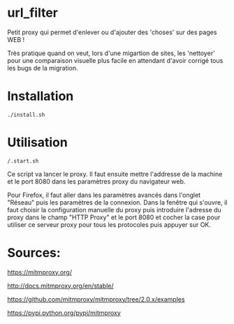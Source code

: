 # url_filter
Petit proxy qui permet d'enlever ou d'ajouter des 'choses' sur des pages WEB !

Très pratique quand on veut, lors d'une migartion de sites, les 'nettoyer' pour une comparaison visuelle plus facile en attendant d'avoir corrigé tous les bugs de la migration.

# Installation
`./install.sh`

# Utilisation
`/.start.sh`

Ce script va lancer le proxy. Il faut ensuite mettre l'addresse de la machine et le port 8080 dans les paramètres proxy du navigateur web. 

Pour Firefox, il faut aller dans les paramètres avancés dans l'onglet "Réseau" puis les paramètres de la connexion. Dans la fenêtre qui s'ouvre, il faut choisir la configuration manuelle du proxy puis introduire l'adresse du proxy dans le champ "HTTP Proxy" et le port 8080 et cocher la case pour utiliser ce serveur proxy pour tous les protocoles puis appuyer sur OK.

# Sources:

https://mitmproxy.org/

http://docs.mitmproxy.org/en/stable/

https://github.com/mitmproxy/mitmproxy/tree/2.0.x/examples

https://pypi.python.org/pypi/mitmproxy





